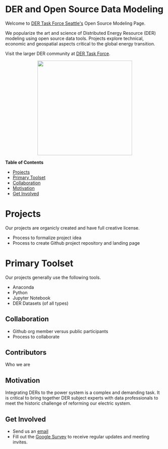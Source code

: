 # DER and Open Source Data Modeling

Welcome to [DER Task Force Seattle's](https://pnwders.notion.site/PNW-DERs-Home-33d49ff437f54e12b5de8ce37bac58e9) Open Source Modeling Page.

We popularize the art and science of Distributed Energy Resource (DER) modeling using open source data tools. Projects explore technical, economic and geospatial aspects critical to the global energy transition. 

Visit the larger DER community at [DER Task Force](https://www.dertaskforce.com/). 

<p align="center">
<img src="/image/pnw_der_group.JPG" 
     height="300" />
</p>

**Table of Contents**
- [Projects](#projects)
- [Primary Toolset](#primary-toolset)
- [Collaboration](#collaboration)
- [Motivation](#motivation)
- [Get Involved](#get-involved)

# Projects
Our projects are organicly created and have full creative license. 

- Process to formalize project idea
- Process to create Github project repository and landing page

# Primary Toolset
Our projects generally use the following tools.

- Anaconda
- Python
- Jupyter Notebook
- DER Datasets (of all types)

## Collaboration

- Github org member versus public participants
- Process to collaborate

## Contributors
Who we are

## Motivation
Integrating DERs to the power system is a complex and demanding task. It is critical to bring together DER subject experts with data professionals to meet the historic challenge of reforming our electric system. 

## Get Involved
- Send us an [email](mailto:pnwdermeetups@gmail.com)
- Fill out the [Google Survey](https://docs.google.com/forms/d/1jBoYVNBfwWmidBVIK7u5A1WbTVwE0-dx0F8262cLxnE/edit) to receive regular updates and meeting invites. 
